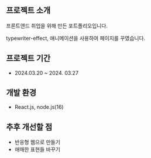 프로젝트 소개
---
프론트앤드 취업을 위해 만든 포트폴리오입니다.

typewriter-effect, 애니메이션을 사용하여 페이지를 꾸몄습니다.


프로젝트 기간
---
+ 2024.03.20 ~ 2024. 03.27


개발 환경
---
+ React.js, node.js(16)


추후 개선할 점
---
+ 반응형 웹으로 만들기
+ 애매한 표현들 바꾸기
